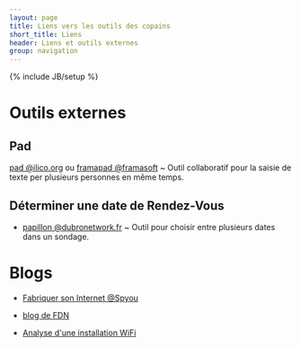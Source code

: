 ```yaml
---
layout: page
title: Liens vers les outils des copains
short_title: Liens
header: Liens et outils externes
group: navigation
---
```

{% include JB/setup %}

# Outils externes

## Pad


[pad @ilico.org](https://pad.ilico.org/) ou [framapad @framasoft](http://framapad.org/)
~	Outil collaboratif pour la saisie de texte per plusieurs personnes en même temps.


## Déterminer une date de Rendez-Vous


* [papillon @dubronetwork.fr](http://papillon.dubronetwork.fr)
~	Outil pour choisir entre plusieurs dates dans un sondage.

# Blogs

* [Fabriquer son Internet @Spyou](http://blog.spyou.org/wordpress-mu/2013/03/20/fabriquer-son-internet/)

* [blog de FDN](http://blog.fdn.fr/)

* [Analyse d'une installation WiFi](http://www.ilico.org/2014/03/pour_etre_sur_la_meme_longueur_d_ondes_sur_le_reseau_wifi_de_chanteix/)

